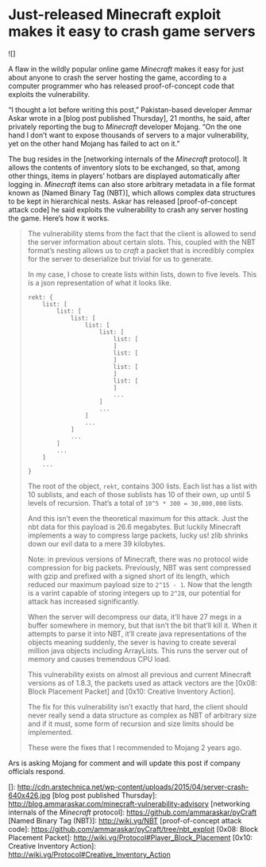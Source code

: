 # Just-released Minecraft exploit makes it easy to crash game servers

![]

A flaw in the wildly popular online game *Minecraft* makes it easy for just about anyone to crash the server hosting the game, according to a computer programmer who has released proof-of-concept code that exploits the vulnerability.

“I thought a lot before writing this post,” Pakistan-based developer Ammar Askar wrote in a [blog post published Thursday], 21 months, he said, after privately reporting the bug to *Minecraft* developer Mojang. “On the one hand I don’t want to expose thousands of servers to a major vulnerability, yet on the other hand Mojang has failed to act on it.”

The bug resides in the [networking internals of the *Minecraft* protocol]. It allows the contents of inventory slots to be exchanged, so that, among other things, items in players’ hotbars are displayed automatically after logging in. *Minecraft* items can also store arbitrary metadata in a file format known as [Named Binary Tag (NBT)], which allows complex data structures to be kept in hierarchical nests. Askar has released [proof-of-concept attack code] he said exploits the vulnerability to crash any server hosting the game. Here’s how it works.

> The vulnerability stems from the fact that the client is allowed to send the server information about certain slots. This, coupled with the NBT format’s nesting allows us to *craft* a packet that is incredibly complex for the server to deserialize but trivial for us to generate.
>
> In my case, I chose to create lists within lists, down to five levels. This is a json representation of what it looks like.
>
>     rekt: {
>         list: [
>             list: [
>                 list: [
>                     list: [
>                         list: [
>                             list: [
>                             ]
>                             list: [
>                             ]
>                             list: [
>                             ]
>                             list: [
>                             ]
>                             ...
>                         ]
>                         ...
>                     ]
>                     ...
>                 ]
>                 ...
>             ]
>             ...
>         ]
>         ...
>     }
>
> The root of the object, `rekt`, contains 300 lists. Each list has a list with 10 sublists, and each of those sublists has 10 of their own, up until 5 levels of recursion. That’s a total of `10^5 * 300 = 30,000,000` lists.
>
> And this isn’t even the theoretical maximum for this attack. Just the nbt data for this payload is 26.6 megabytes. But luckily Minecraft implements a way to compress large packets, lucky us! zlib shrinks down our evil data to a mere 39 kilobytes.
>
> Note: in previous versions of Minecraft, there was no protocol wide compression for big packets. Previously, NBT was sent compressed with gzip and prefixed with a signed short of its length, which reduced our maximum payload size to `2^15 - 1`. Now that the length is a varint capable of storing integers up to `2^28`, our potential for attack has increased significantly.
>
> When the server will decompress our data, it’ll have 27 megs in a buffer somewhere in memory, but that isn’t the bit that’ll kill it. When it attempts to parse it into NBT, it’ll create java representations of the objects meaning suddenly, the sever is having to create several million java objects including ArrayLists. This runs the server out of memory and causes tremendous CPU load.
>
> This vulnerability exists on almost all previous and current Minecraft versions as of 1.8.3, the packets used as attack vectors are the [0x08: Block Placement Packet] and [0x10: Creative Inventory Action].
>
> The fix for this vulnerability isn’t exactly that hard, the client should never really send a data structure as complex as NBT of arbitrary size and if it must, some form of recursion and size limits should be implemented.
>
> These were the fixes that I recommended to Mojang 2 years ago.

Ars is asking Mojang for comment and will update this post if company officials respond.

  []: http://cdn.arstechnica.net/wp-content/uploads/2015/04/server-crash-640x426.jpg
  [blog post published Thursday]: http://blog.ammaraskar.com/minecraft-vulnerability-advisory
  [networking internals of the *Minecraft* protocol]: https://github.com/ammaraskar/pyCraft
  [Named Binary Tag (NBT)]: http://wiki.vg/NBT
  [proof-of-concept attack code]: https://github.com/ammaraskar/pyCraft/tree/nbt_exploit
  [0x08: Block Placement Packet]: http://wiki.vg/Protocol#Player_Block_Placement
  [0x10: Creative Inventory Action]: http://wiki.vg/Protocol#Creative_Inventory_Action
